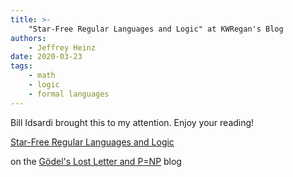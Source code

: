 ```yaml
---
title: >-
    "Star-Free Regular Languages and Logic" at KWRegan's Blog
authors:
    - Jeffrey Heinz
date: 2020-03-23
tags:
    - math
    - logic
    - formal languages
---
```


Bill Idsardi brought this to my attention. Enjoy your reading!

[Star-Free Regular Languages and Logic](https://rjlipton.wordpress.com/2020/03/21/star-free-regular-languages-and-logic/)

on the [Gödel's Lost Letter and P=NP](https://rjlipton.wordpress.com/) blog
